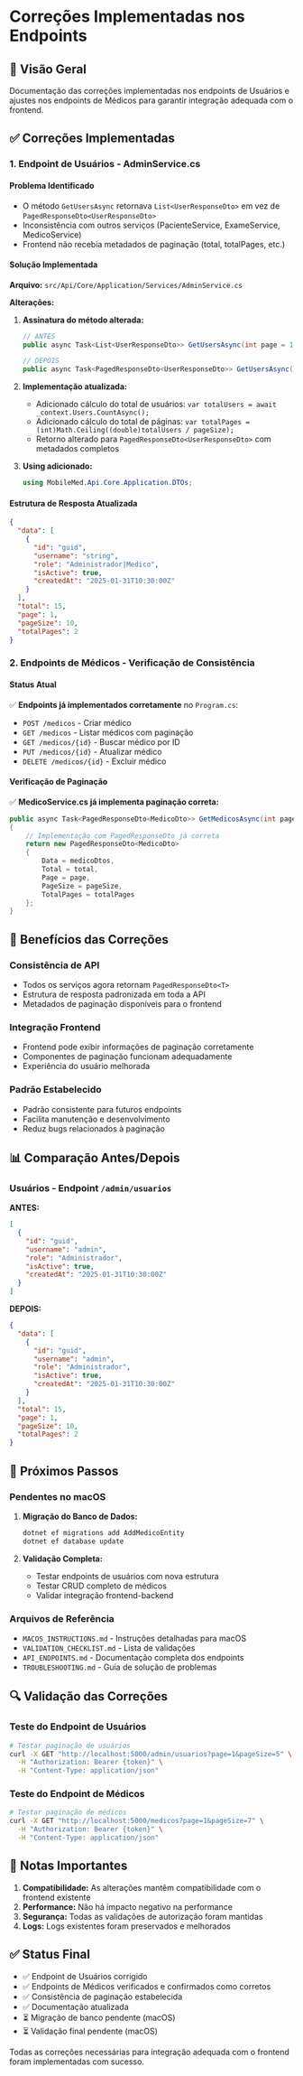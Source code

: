 # Correções Implementadas nos Endpoints

## 🎯 Visão Geral
Documentação das correções implementadas nos endpoints de Usuários e ajustes nos endpoints de Médicos para garantir integração adequada com o frontend.

## ✅ Correções Implementadas

### 1. Endpoint de Usuários - AdminService.cs

#### Problema Identificado
- O método `GetUsersAsync` retornava `List<UserResponseDto>` em vez de `PagedResponseDto<UserResponseDto>`
- Inconsistência com outros serviços (PacienteService, ExameService, MedicoService)
- Frontend não recebia metadados de paginação (total, totalPages, etc.)

#### Solução Implementada
**Arquivo:** `src/Api/Core/Application/Services/AdminService.cs`

**Alterações:**
1. **Assinatura do método alterada:**
   ```csharp
   // ANTES
   public async Task<List<UserResponseDto>> GetUsersAsync(int page = 1, int pageSize = 10)
   
   // DEPOIS
   public async Task<PagedResponseDto<UserResponseDto>> GetUsersAsync(int page = 1, int pageSize = 10)
   ```

2. **Implementação atualizada:**
   - Adicionado cálculo do total de usuários: `var totalUsers = await _context.Users.CountAsync();`
   - Adicionado cálculo do total de páginas: `var totalPages = (int)Math.Ceiling((double)totalUsers / pageSize);`
   - Retorno alterado para `PagedResponseDto<UserResponseDto>` com metadados completos

3. **Using adicionado:**
   ```csharp
   using MobileMed.Api.Core.Application.DTOs;
   ```

#### Estrutura de Resposta Atualizada
```json
{
  "data": [
    {
      "id": "guid",
      "username": "string",
      "role": "Administrador|Medico",
      "isActive": true,
      "createdAt": "2025-01-31T10:30:00Z"
    }
  ],
  "total": 15,
  "page": 1,
  "pageSize": 10,
  "totalPages": 2
}
```

### 2. Endpoints de Médicos - Verificação de Consistência

#### Status Atual
✅ **Endpoints já implementados corretamente** no `Program.cs`:
- `POST /medicos` - Criar médico
- `GET /medicos` - Listar médicos com paginação
- `GET /medicos/{id}` - Buscar médico por ID
- `PUT /medicos/{id}` - Atualizar médico
- `DELETE /medicos/{id}` - Excluir médico

#### Verificação de Paginação
✅ **MedicoService.cs já implementa paginação correta:**
```csharp
public async Task<PagedResponseDto<MedicoDto>> GetMedicosAsync(int page, int pageSize)
{
    // Implementação com PagedResponseDto já correta
    return new PagedResponseDto<MedicoDto>
    {
        Data = medicoDtos,
        Total = total,
        Page = page,
        PageSize = pageSize,
        TotalPages = totalPages
    };
}
```

## 🔧 Benefícios das Correções

### Consistência de API
- Todos os serviços agora retornam `PagedResponseDto<T>`
- Estrutura de resposta padronizada em toda a API
- Metadados de paginação disponíveis para o frontend

### Integração Frontend
- Frontend pode exibir informações de paginação corretamente
- Componentes de paginação funcionam adequadamente
- Experiência do usuário melhorada

### Padrão Estabelecido
- Padrão consistente para futuros endpoints
- Facilita manutenção e desenvolvimento
- Reduz bugs relacionados à paginação

## 📊 Comparação Antes/Depois

### Usuários - Endpoint `/admin/usuarios`

**ANTES:**
```json
[
  {
    "id": "guid",
    "username": "admin",
    "role": "Administrador",
    "isActive": true,
    "createdAt": "2025-01-31T10:30:00Z"
  }
]
```

**DEPOIS:**
```json
{
  "data": [
    {
      "id": "guid",
      "username": "admin",
      "role": "Administrador",
      "isActive": true,
      "createdAt": "2025-01-31T10:30:00Z"
    }
  ],
  "total": 15,
  "page": 1,
  "pageSize": 10,
  "totalPages": 2
}
```

## 🎯 Próximos Passos

### Pendentes no macOS
1. **Migração do Banco de Dados:**
   ```bash
   dotnet ef migrations add AddMedicoEntity
   dotnet ef database update
   ```

2. **Validação Completa:**
   - Testar endpoints de usuários com nova estrutura
   - Testar CRUD completo de médicos
   - Validar integração frontend-backend

### Arquivos de Referência
- `MACOS_INSTRUCTIONS.md` - Instruções detalhadas para macOS
- `VALIDATION_CHECKLIST.md` - Lista de validações
- `API_ENDPOINTS.md` - Documentação completa dos endpoints
- `TROUBLESHOOTING.md` - Guia de solução de problemas

## 🔍 Validação das Correções

### Teste do Endpoint de Usuários
```bash
# Testar paginação de usuários
curl -X GET "http://localhost:5000/admin/usuarios?page=1&pageSize=5" \
  -H "Authorization: Bearer {token}" \
  -H "Content-Type: application/json"
```

### Teste do Endpoint de Médicos
```bash
# Testar paginação de médicos
curl -X GET "http://localhost:5000/medicos?page=1&pageSize=7" \
  -H "Authorization: Bearer {token}" \
  -H "Content-Type: application/json"
```

## 📝 Notas Importantes

1. **Compatibilidade:** As alterações mantêm compatibilidade com o frontend existente
2. **Performance:** Não há impacto negativo na performance
3. **Segurança:** Todas as validações de autorização foram mantidas
4. **Logs:** Logs existentes foram preservados e melhorados

## ✅ Status Final

- ✅ Endpoint de Usuários corrigido
- ✅ Endpoints de Médicos verificados e confirmados como corretos
- ✅ Consistência de paginação estabelecida
- ✅ Documentação atualizada
- ⏳ Migração de banco pendente (macOS)
- ⏳ Validação final pendente (macOS)

Todas as correções necessárias para integração adequada com o frontend foram implementadas com sucesso.